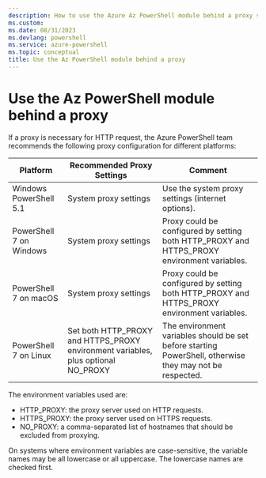 ```yaml
---
description: How to use the Azure Az PowerShell module behind a proxy server
ms.custom:
ms.date: 08/31/2023  
ms.devlang: powershell
ms.service: azure-powershell
ms.topic: conceptual
title: Use the Az PowerShell module behind a proxy
---
```


# Use the Az PowerShell module behind a proxy

If a proxy is necessary for HTTP request, the Azure PowerShell team recommends the following proxy
configuration for different platforms:

|      **Platform**       |                          **Recommended Proxy Settings**                           |                                               **Comment**                                                |
| ----------------------- | --------------------------------------------------------------------------------- | -------------------------------------------------------------------------------------------------------- |
| Windows PowerShell 5.1  | System proxy settings                                                             | Use the system proxy settings (internet options).                                                        |
| PowerShell 7 on Windows | System proxy settings                                                             | Proxy could be configured by setting both HTTP_PROXY and HTTPS_PROXY environment variables.              |
| PowerShell 7 on macOS   | System proxy settings                                                             | Proxy could be configured by setting both HTTP_PROXY and HTTPS_PROXY environment variables.              |
| PowerShell 7 on Linux   | Set both HTTP_PROXY and HTTPS_PROXY environment variables, plus optional NO_PROXY | The environment variables should be set before starting PowerShell, otherwise they may not be respected. |

The environment variables used are:

- HTTP_PROXY: the proxy server used on HTTP requests.
- HTTPS_PROXY: the proxy server used on HTTPS requests.
- NO_PROXY: a comma-separated list of hostnames that should be excluded from proxying.

On systems where environment variables are case-sensitive, the variable names may be all lowercase
or all uppercase. The lowercase names are checked first.
